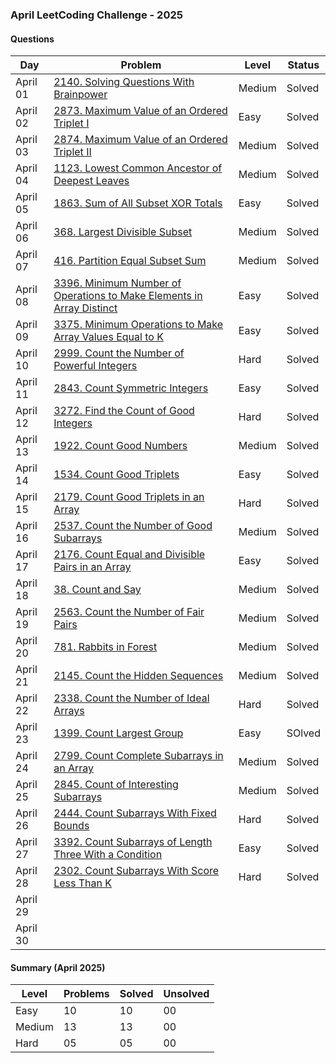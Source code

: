 ### April LeetCoding Challenge - 2025

#### Questions

| Day | Problem | Level | Status |
| --- | --- | --- | --- |
| April 01 | [2140. Solving Questions With Brainpower](https://leetcode.com/problems/solving-questions-with-brainpower/) | Medium | Solved |
| April 02 | [2873. Maximum Value of an Ordered Triplet I](https://leetcode.com/problems/maximum-value-of-an-ordered-triplet-i/) | Easy | Solved |
| April 03 | [2874. Maximum Value of an Ordered Triplet II](https://leetcode.com/problems/maximum-value-of-an-ordered-triplet-ii/) | Medium | Solved |
| April 04 | [1123. Lowest Common Ancestor of Deepest Leaves](https://leetcode.com/problems/lowest-common-ancestor-of-deepest-leaves/) | Medium | Solved |
| April 05 | [1863. Sum of All Subset XOR Totals](https://leetcode.com/problems/sum-of-all-subset-xor-totals/) | Easy | Solved |
| April 06 | [368. Largest Divisible Subset](https://leetcode.com/problems/largest-divisible-subset/) | Medium | Solved |
| April 07 | [416. Partition Equal Subset Sum](https://leetcode.com/problems/partition-equal-subset-sum/) | Medium | Solved |
| April 08 | [3396. Minimum Number of Operations to Make Elements in Array Distinct](https://leetcode.com/problems/minimum-number-of-operations-to-make-elements-in-array-distinct/) | Easy | Solved |
| April 09 | [3375. Minimum Operations to Make Array Values Equal to K](https://leetcode.com/problems/minimum-operations-to-make-array-values-equal-to-k/) | Easy | Solved |
| April 10 | [2999. Count the Number of Powerful Integers](https://leetcode.com/problems/count-the-number-of-powerful-integers/) | Hard | Solved |
| April 11 | [2843. Count Symmetric Integers](https://leetcode.com/problems/count-symmetric-integers/) | Easy | Solved |
| April 12 | [3272. Find the Count of Good Integers](https://leetcode.com/problems/find-the-count-of-good-integers/) | Hard | Solved |
| April 13 | [1922. Count Good Numbers](https://leetcode.com/problems/count-good-numbers/) | Medium | Solved |
| April 14 | [1534. Count Good Triplets](https://leetcode.com/problems/count-good-triplets/) | Easy | Solved |
| April 15 | [2179. Count Good Triplets in an Array](https://leetcode.com/problems/count-good-triplets-in-an-array/) | Hard | Solved |
| April 16 | [2537. Count the Number of Good Subarrays](https://leetcode.com/problems/count-the-number-of-good-subarrays/) | Medium | Solved |
| April 17 | [2176. Count Equal and Divisible Pairs in an Array](https://leetcode.com/problems/count-equal-and-divisible-pairs-in-an-array/) | Easy | Solved |
| April 18 | [38. Count and Say](https://leetcode.com/problems/count-and-say) | Medium | Solved |
| April 19 | [2563. Count the Number of Fair Pairs](https://leetcode.com/problems/count-the-number-of-fair-pairs/) | Medium | Solved |
| April 20 | [781. Rabbits in Forest](https://leetcode.com/problems/rabbits-in-forest/) | Medium | Solved |
| April 21 | [2145. Count the Hidden Sequences](https://leetcode.com/problems/count-the-hidden-sequences/) | Medium | Solved |
| April 22 | [2338. Count the Number of Ideal Arrays](https://leetcode.com/problems/count-the-number-of-ideal-arrays/) | Hard | Solved |
| April 23 | [1399. Count Largest Group](https://leetcode.com/problems/count-largest-group/) | Easy | SOlved |
| April 24 | [2799. Count Complete Subarrays in an Array](https://leetcode.com/problems/count-complete-subarrays-in-an-array/) | Medium | Solved |
| April 25 | [2845. Count of Interesting Subarrays](https://leetcode.com/problems/count-of-interesting-subarrays/) | Medium | Solved |
| April 26 | [2444. Count Subarrays With Fixed Bounds](https://leetcode.com/problems/count-subarrays-with-fixed-bounds/) | Hard | Solved |
| April 27 | [3392. Count Subarrays of Length Three With a Condition](https://leetcode.com/problems/count-subarrays-of-length-three-with-a-condition/) | Easy | Solved |
| April 28 | [2302. Count Subarrays With Score Less Than K](https://leetcode.com/problems/count-subarrays-with-score-less-than-k/) | Hard | Solved |
| April 29 | []() |  |  |
| April 30 | []() |  |  |

#### Summary (April 2025)

| Level  | Problems | Solved | Unsolved |
| ---    | --- | --- | --- |
| Easy   | 10 | 10 | 00 |
| Medium | 13 | 13 | 00 |
| Hard   | 05 | 05 | 00 |
